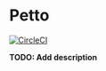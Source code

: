 # Petto

[![CircleCI](https://circleci.com/gh/pragmaticivan/petto.svg?style=svg&circle-token=121acfd5ab720a38b487622e2d4633862b2bf415)](https://circleci.com/gh/pragmaticivan/petto)

**TODO: Add description**

